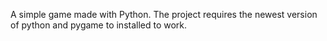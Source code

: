 A simple game made with Python.
The project requires the newest version of python and pygame to installed to work.
